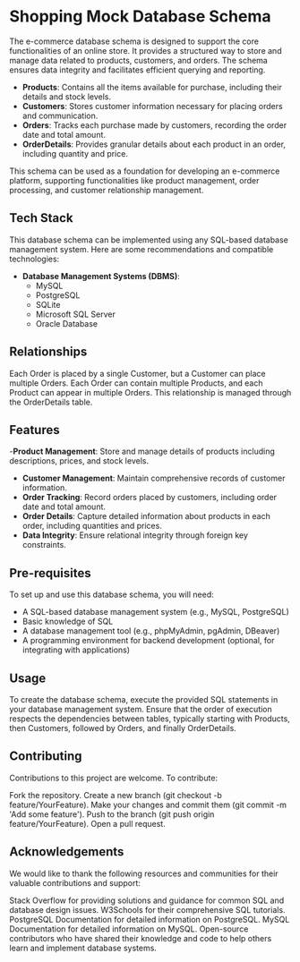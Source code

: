 # Shopping Mock Database Schema

The e-commerce database schema is designed to support the core functionalities of an online store. It provides a structured way to store and manage data related to products, customers, and orders. The schema ensures data integrity and facilitates efficient querying and reporting. 

- **Products**: Contains all the items available for purchase, including their details and stock levels.
- **Customers**: Stores customer information necessary for placing orders and communication.
- **Orders**: Tracks each purchase made by customers, recording the order date and total amount.
- **OrderDetails**: Provides granular details about each product in an order, including quantity and price.

This schema can be used as a foundation for developing an e-commerce platform, supporting functionalities like product management, order processing, and customer relationship management.



## Tech Stack

This database schema can be implemented using any SQL-based database management system. Here are some recommendations and compatible technologies:

- **Database Management Systems (DBMS)**:
  - MySQL
  - PostgreSQL
  - SQLite
  - Microsoft SQL Server
  - Oracle Database


## Relationships

Each Order is placed by a single Customer, but a Customer can place multiple Orders.
Each Order can contain multiple Products, and each Product can appear in multiple Orders. This relationship is managed through the OrderDetails table.
## Features

-**Product Management**: Store and manage details of products including descriptions, prices, and stock levels.
- **Customer Management**: Maintain comprehensive records of customer information.
- **Order Tracking**: Record orders placed by customers, including order date and total amount.
- **Order Details**: Capture detailed information about products in each order, including quantities and prices.
- **Data Integrity**: Ensure relational integrity through foreign key constraints.
## Pre-requisites

To set up and use this database schema, you will need:

- A SQL-based database management system (e.g., MySQL, PostgreSQL)
- Basic knowledge of SQL
- A database management tool (e.g., phpMyAdmin, pgAdmin, DBeaver)
- A programming environment for backend development (optional, for integrating with applications)

## Usage
To create the database schema, execute the provided SQL statements in your database management system. Ensure that the order of execution respects the dependencies between tables, typically starting with Products, then Customers, followed by Orders, and finally OrderDetails.


## Contributing

Contributions to this project are welcome. To contribute:

Fork the repository.
Create a new branch (git checkout -b feature/YourFeature).
Make your changes and commit them (git commit -m 'Add some feature').
Push to the branch (git push origin feature/YourFeature).
Open a pull request.
## Acknowledgements

We would like to thank the following resources and communities for their valuable contributions and support:

Stack Overflow for providing solutions and guidance for common SQL and database design issues.
W3Schools for their comprehensive SQL tutorials.
PostgreSQL Documentation for detailed information on PostgreSQL.
MySQL Documentation for detailed information on MySQL.
Open-source contributors who have shared their knowledge and code to help others learn and implement database systems.





